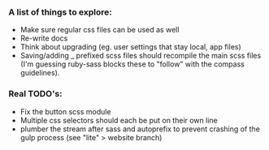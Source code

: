 ### A list of things to explore:

  - Make sure regular css files can be used as well
  - Re-write docs
  - Think about upgrading (eg. user settings that stay local, app files)
  - Saving/adding _ prefixed scss files should recompile the main scss files (I'm guessing ruby-sass blocks these to "follow" with the compass guidelines).

### Real TODO's:

  - Fix the button scss module
  - Multiple css selectors should each be put on their own line
  - plumber the stream after sass and autoprefix to prevent crashing of the gulp process (see "lite" > website branch)